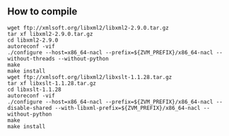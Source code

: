 How to compile
----

	wget ftp://xmlsoft.org/libxml2/libxml2-2.9.0.tar.gz
	tar xf libxml2-2.9.0.tar.gz
	cd libxml2-2.9.0
	autoreconf -vif
	./configure --host=x86_64-nacl --prefix=${ZVM_PREFIX}/x86_64-nacl --without-threads --without-python
	make
	make install
	wget ftp://xmlsoft.org/libxml2/libxslt-1.1.28.tar.gz
	tar xf libxslt-1.1.28.tar.gz
	cd libxslt-1.1.28
	autoreconf -vif
	./configure --host=x86_64-nacl --prefix=${ZVM_PREFIX}/x86_64-nacl --disable-shared --with-libxml-prefix=${ZVM_PREFIX}/x86_64-nacl --without-python
	make
	make install

